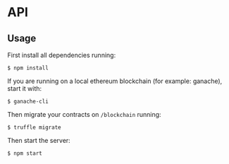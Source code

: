 # API

## Usage

First install all dependencies running:

`$ npm install`

If you are running on a local ethereum blockchain (for example: ganache), start it with:

`$ ganache-cli`

Then migrate your contracts on `/blockchain` running:

`$ truffle migrate`

Then start the server:

`$ npm start`